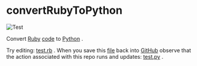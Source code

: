# convertRubyToPython

![Test](https://github.com/philiprbrenan/convertRubyToPython/workflows/Test/badge.svg)

Convert [Ruby](https://en.wikipedia.org/wiki/Ruby_(programming_language)) [code](https://en.wikipedia.org/wiki/Computer_program) to [Python](https://www.python.org/) .

Try editing:
[test.rb](https://github.com/philiprbrenan/convertRubyToPython/blob/main/test.rb)
.  When you save this [file](https://en.wikipedia.org/wiki/Computer_file) back into [GitHub](https://github.com/philiprbrenan) observe that the action associated
with this repo runs and updates:
[test.py](https://github.com/philiprbrenan/convertRubyToPython/blob/main/test.py)
.
